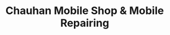 ---
title: "Chauhan Mobile Shop & Mobile Repairing"
url: /delhi/chauhan-mobile-shop-and-mobile-repairing/
shop: mobile phone
---